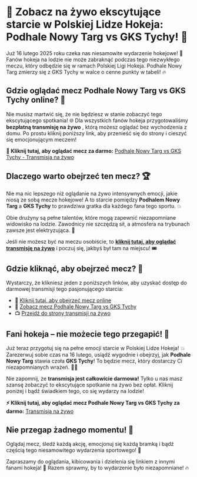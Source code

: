 # 🎉 Zobacz na żywo ekscytujące starcie w Polskiej Lidze Hokeja: Podhale Nowy Targ vs GKS Tychy! 🏒

Już 16 lutego 2025 roku czeka nas niesamowite wydarzenie hokejowe! 📅 Fanów hokeja na lodzie nie może zabraknąć podczas tego niezwykłego meczu, który odbędzie się w ramach Polskiej Ligi Hokeja. Podhale Nowy Targ zmierzy się z GKS Tychy w walce o cenne punkty w tabeli! 🔥

## Gdzie oglądać mecz Podhale Nowy Targ vs GKS Tychy online? 🎥

Nie musisz martwić się, że nie będziesz w stanie zobaczyć tego ekscytującego spotkania! 🌐 Dla wszystkich fanów hokeja przygotowaliśmy **bezpłatną transmisję na żywo** , którą możesz oglądać bez wychodzenia z domu. Po prostu kliknij poniższy link, aby przenieść się do strony i cieszyć się emocjonującym meczem!

**🏒 Kliknij tutaj, aby oglądać mecz za darmo:** [Podhale Nowy Targ vs GKS Tychy - Transmisja na żywo](https://tinyurl.com/livestreamfreeo?st=Podhale+Nowy+Targ+vs+GKS+Tychy&si=ghc)

## Dlaczego warto obejrzeć ten mecz? 🏆

Nie ma nic lepszego niż oglądanie na żywo intensywnych emocji, jakie niosą ze sobą mecze hokejowe! A to starcie pomiędzy **Podhalem Nowy Targ** a **GKS Tychy** to prawdziwa gratka dla każdego fana tego sportu. 💥

Obie drużyny są pełne talentów, które mogą zapewnić niezapomniane widowisko na lodzie. Zawodnicy nie szczędzą sił, a atmosfera na trybunach zawsze jest elektryzująca. 🤩

Jeśli nie możesz być na meczu osobiście, to [**kliknij tutaj, aby oglądać transmisję na żywo**](https://tinyurl.com/livestreamfreeo?st=Podhale+Nowy+Targ+vs+GKS+Tychy&si=ghc) i poczuj się, jakbyś był tam na miejscu! 🎟️

## Gdzie kliknąć, aby obejrzeć mecz? 📲

Wystarczy, że klikniesz jeden z poniższych linków, aby uzyskać dostęp do darmowej transmisji tego pasjonującego starcia:

- 🔗 [Kliknij tutaj, aby obejrzeć mecz online](https://tinyurl.com/livestreamfreeo?st=Podhale+Nowy+Targ+vs+GKS+Tychy&si=ghc)
- 🎥 [Zobacz mecz Podhale Nowy Targ vs GKS Tychy](https://tinyurl.com/livestreamfreeo?st=Podhale+Nowy+Targ+vs+GKS+Tychy&si=ghc)
- 📺 [Przejdź do strony transmisji na żywo](https://tinyurl.com/livestreamfreeo?st=Podhale+Nowy+Targ+vs+GKS+Tychy&si=ghc)

## Fani hokeja – nie możecie tego przegapić! 🚨

Już teraz przygotuj się na pełne emocji starcie w Polskiej Lidze Hokeja! 💥 Zarezerwuj sobie czas na 16 lutego, usiądź wygodnie i obejrzyj, jak **Podhale Nowy Targ** stawia czoła **GKS Tychy**! To będzie mecz, który dostarczy Ci niezapomnianych wrażeń. 🏒🔥

Nie zapomnij, że **transmisja jest całkowicie darmowa!** Tylko u nas masz szansę zobaczyć to ekscytujące spotkanie na żywo bez opłat. Kliknij poniżej i bądź świadkiem tego, co się wydarzy na lodzie!

**⚡ Kliknij tutaj, aby oglądać mecz Podhale Nowy Targ vs GKS Tychy za darmo:** [Transmisja na żywo](https://tinyurl.com/livestreamfreeo?st=Podhale+Nowy+Targ+vs+GKS+Tychy&si=ghc)

## Nie przegap żadnego momentu! 🏒

Oglądaj mecz, śledź każdą akcję, emocjonuj się każdą bramką i bądź częścią tego niesamowitego wydarzenia sportowego! 🌟

Zapraszamy do oglądania, kibicowania i dzielenia się linkiem z innymi fanami hokeja! 🎉 Razem sprawmy, by to wydarzenie było niezapomniane! 🔥
